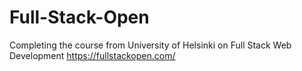 ﻿# Full-Stack-Open
 Completing the course from University of Helsinki on Full Stack Web Development
https://fullstackopen.com/
